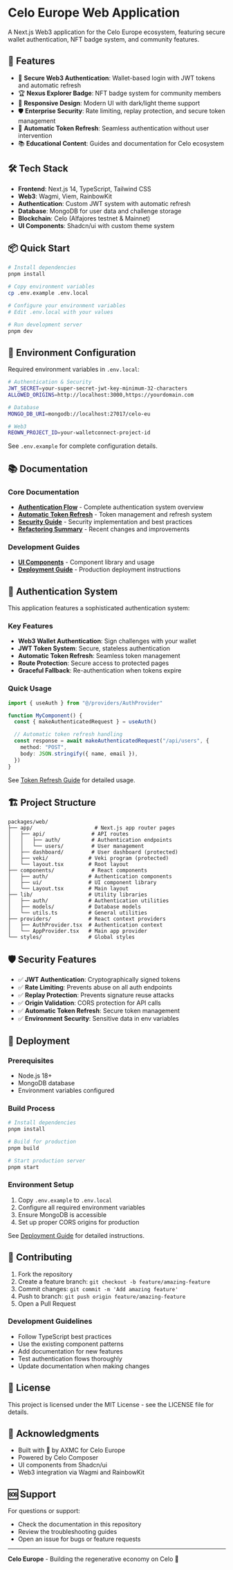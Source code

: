 # Celo Europe Web Application

A Next.js Web3 application for the Celo Europe ecosystem, featuring secure wallet authentication, NFT badge system, and community features.

## 🚀 Features

- 🔐 **Secure Web3 Authentication**: Wallet-based login with JWT tokens and automatic refresh
- 🏆 **Nexus Explorer Badge**: NFT badge system for community members
- 📱 **Responsive Design**: Modern UI with dark/light theme support
- 🛡️ **Enterprise Security**: Rate limiting, replay protection, and secure token management
- 🔄 **Automatic Token Refresh**: Seamless authentication without user intervention
- 📚 **Educational Content**: Guides and documentation for Celo ecosystem

## 🛠️ Tech Stack

- **Frontend**: Next.js 14, TypeScript, Tailwind CSS
- **Web3**: Wagmi, Viem, RainbowKit
- **Authentication**: Custom JWT system with automatic refresh
- **Database**: MongoDB for user data and challenge storage
- **Blockchain**: Celo (Alfajores testnet & Mainnet)
- **UI Components**: Shadcn/ui with custom theme system

## 📦 Quick Start

```bash
# Install dependencies
pnpm install

# Copy environment variables
cp .env.example .env.local

# Configure your environment variables
# Edit .env.local with your values

# Run development server
pnpm dev
```

## 🔧 Environment Configuration

Required environment variables in `.env.local`:

```bash
# Authentication & Security
JWT_SECRET=your-super-secret-jwt-key-minimum-32-characters
ALLOWED_ORIGINS=http://localhost:3000,https://yourdomain.com

# Database
MONGO_DB_URI=mongodb://localhost:27017/celo-eu

# Web3
REOWN_PROJECT_ID=your-walletconnect-project-id
```

See `.env.example` for complete configuration details.

## 📚 Documentation

### Core Documentation

- **[Authentication Flow](./AUTHENTICATION_FLOW.md)** - Complete authentication system overview
- **[Automatic Token Refresh](./TOKEN_REFRESH_GUIDE.md)** - Token management and refresh system
- **[Security Guide](./SECURITY.md)** - Security implementation and best practices
- **[Refactoring Summary](./REFACTORING_SUMMARY.md)** - Recent changes and improvements

### Development Guides

- **[UI Components](./UI_COMPONENTS.md)** - Component library and usage
- **[Deployment Guide](./DEPLOYMENT_GUIDE.md)** - Production deployment instructions

## 🔐 Authentication System

This application features a sophisticated authentication system:

### Key Features

- **Web3 Wallet Authentication**: Sign challenges with your wallet
- **JWT Token System**: Secure, stateless authentication
- **Automatic Token Refresh**: Seamless token management
- **Route Protection**: Secure access to protected pages
- **Graceful Fallback**: Re-authentication when tokens expire

### Quick Usage

```typescript
import { useAuth } from "@/providers/AuthProvider"

function MyComponent() {
  const { makeAuthenticatedRequest } = useAuth()

  // Automatic token refresh handling
  const response = await makeAuthenticatedRequest("/api/users", {
    method: "POST",
    body: JSON.stringify({ name, email }),
  })
}
```

See [Token Refresh Guide](./TOKEN_REFRESH_GUIDE.md) for detailed usage.

## 🏗️ Project Structure

```
packages/web/
├── app/                    # Next.js app router pages
│   ├── api/               # API routes
│   │   ├── auth/          # Authentication endpoints
│   │   └── users/         # User management
│   ├── dashboard/         # User dashboard (protected)
│   ├── veki/             # Veki program (protected)
│   └── layout.tsx        # Root layout
├── components/            # React components
│   ├── auth/             # Authentication components
│   ├── ui/               # UI component library
│   └── Layout.tsx        # Main layout
├── lib/                  # Utility libraries
│   ├── auth/             # Authentication utilities
│   ├── models/           # Database models
│   └── utils.ts          # General utilities
├── providers/            # React context providers
│   ├── AuthProvider.tsx  # Authentication context
│   └── AppProvider.tsx   # Main app provider
└── styles/               # Global styles
```

## 🛡️ Security Features

- ✅ **JWT Authentication**: Cryptographically signed tokens
- ✅ **Rate Limiting**: Prevents abuse on all auth endpoints
- ✅ **Replay Protection**: Prevents signature reuse attacks
- ✅ **Origin Validation**: CORS protection for API calls
- ✅ **Automatic Token Refresh**: Secure token management
- ✅ **Environment Security**: Sensitive data in env variables

## 🚀 Deployment

### Prerequisites

- Node.js 18+
- MongoDB database
- Environment variables configured

### Build Process

```bash
# Install dependencies
pnpm install

# Build for production
pnpm build

# Start production server
pnpm start
```

### Environment Setup

1. Copy `.env.example` to `.env.local`
2. Configure all required environment variables
3. Ensure MongoDB is accessible
4. Set up proper CORS origins for production

See [Deployment Guide](./DEPLOYMENT_GUIDE.md) for detailed instructions.

## 🤝 Contributing

1. Fork the repository
2. Create a feature branch: `git checkout -b feature/amazing-feature`
3. Commit changes: `git commit -m 'Add amazing feature'`
4. Push to branch: `git push origin feature/amazing-feature`
5. Open a Pull Request

### Development Guidelines

- Follow TypeScript best practices
- Use the existing component patterns
- Add documentation for new features
- Test authentication flows thoroughly
- Update documentation when making changes

## 📄 License

This project is licensed under the MIT License - see the LICENSE file for details.

## 🙏 Acknowledgments

- Built with 💛 by AXMC for Celo Europe
- Powered by Celo Composer
- UI components from Shadcn/ui
- Web3 integration via Wagmi and RainbowKit

## 🆘 Support

For questions or support:

- Check the documentation in this repository
- Review the troubleshooting guides
- Open an issue for bugs or feature requests

---

**Celo Europe** - Building the regenerative economy on Celo 🌱
